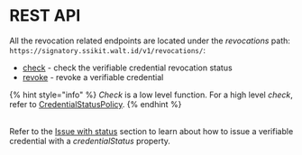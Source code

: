 # REST API

All the revocation related endpoints are located under the _revocations_ path: `https://signatory.ssikit.walt.id/v1/revocations/`:

* [check](check-status.md) - check the verifiable credential revocation status
* [revoke](revoke.md) - revoke a verifiable credential

{% hint style="info" %}
_Check_ is a low level function. For a high level _check_, refer to [CredentialStatusPolicy](../../verification-policies/static-policies.md#CredentialStatusPolicy).
{% endhint %}

\
Refer to the [Issue with status](../issue-with-status.md) section to learn about how to issue a verifiable credential with a _credentialStatus_ property.
